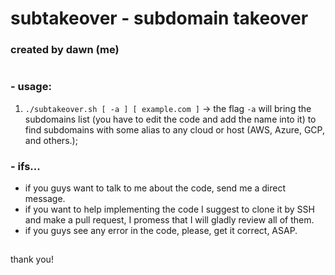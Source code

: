 # subtakeover - subdomain takeover
### created by dawn (me)
#
### - usage:

1. `./subtakeover.sh [ -a ] [ example.com ]`  ->  the flag `-a` will bring the subdomains list (you have to edit the code and add the name into it) to find subdomains with some alias to any cloud or host (AWS, Azure, GCP, and others.);

### - ifs...

- if you guys want to talk to me about the code, send me a direct message.
- if you want to help implementing the code I suggest to clone it by SSH and make a pull request, I promess that I will gladly review all of them.
- if you guys see any error in the code, please, get it correct, ASAP.
##

thank you!

